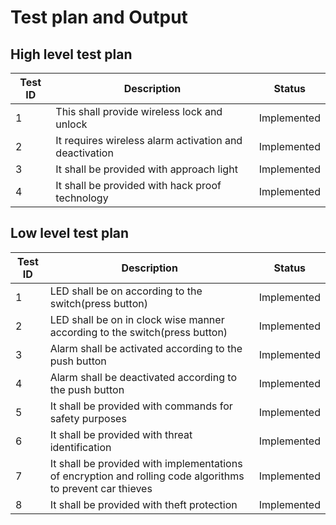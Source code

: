 
# Test plan and Output

## High level test plan

| Test ID | Description | Status |
|--------|--------------|--------|
| 1 | This shall provide wireless lock and unlock | Implemented |
| 2 | It requires wireless alarm activation and deactivation| Implemented |
| 3| It shall be provided with approach light|Implemented|
| 4 | It shall be provided with hack proof technology|Implemented|

## Low level test plan

| Test ID | Description | Status |
|---------|-------------|--------|
| 1 | LED shall be on according to the switch(press button)|Implemented |
|2|LED shall be on in clock wise manner according to the switch(press button)|Implemented|
|3|Alarm shall be activated according to the push button|Implemented|
|4|Alarm shall be deactivated according to the push button|Implemented|
|5|It shall be provided with commands for safety purposes |Implemented|
|6|It shall be provided with threat identification|Implemented|
|7| It shall be provided with implementations of encryption and rolling code algorithms to prevent car thieves|Implemented|
|8|It shall be provided with theft protection|Implemented|

